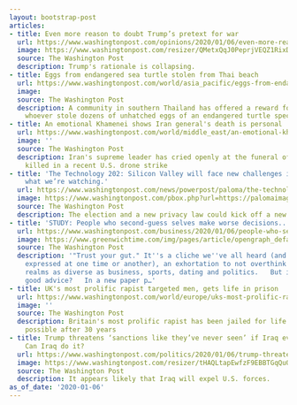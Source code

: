 ```yaml
---
layout: bootstrap-post
articles:
- title: Even more reason to doubt Trump’s pretext for war
  url: https://www.washingtonpost.com/opinions/2020/01/06/even-more-reason-doubt-trumps-pretext-war/
  image: https://www.washingtonpost.com/resizer/QMetxQqJ0PeprjVEQZ1RixDm84w=/1440x0/smart/arc-anglerfish-washpost-prod-washpost.s3.amazonaws.com/public/FTNYRTBQBYI6VFY3IO7MH74YMA.jpg
  source: The Washington Post
  description: Trump's rationale is collapsing.
- title: Eggs from endangered sea turtle stolen from Thai beach
  url: https://www.washingtonpost.com/world/asia_pacific/eggs-from-endangered-sea-turtle-stolen-from-thai-beach/2020/01/06/1d826c30-308e-11ea-971b-43bec3ff9860_story.html
  image: 
  source: The Washington Post
  description: A community in southern Thailand has offered a reward for catching
    whoever stole dozens of unhatched eggs of an endangered turtle species
- title: An emotional Khamenei shows Iran general's death is personal
  url: https://www.washingtonpost.com/world/middle_east/an-emotional-khamenei-shows-iran-generals-death-is-personal/2020/01/06/0c9d8b80-308d-11ea-971b-43bec3ff9860_story.html
  image: ''
  source: The Washington Post
  description: Iran's supreme leader has cried openly at the funeral of his top general,
    killed in a recent U.S. drone strike
- title: 'The Technology 202: Silicon Valley will face new challenges in 2020. Here’s
    what we’re watching.'
  url: https://www.washingtonpost.com/news/powerpost/paloma/the-technology-202/2020/01/06/the-technology-202-silicon-valley-will-face-new-challenges-in-2020-here-s-what-we-re-watching/5e12353f88e0fa32a51474e2/
  image: https://www.washingtonpost.com/pbox.php?url=https://palomaimages.washingtonpost.com/pr2/c46a3ea4b1e13446586dc964956eb94e-680-453-70-8-RBCV6ZBNTMI6VP76AIGIRM7REA.jpg&w=1484&op=resize&opt=1&filter=antialias&t=20170517
  source: The Washington Post
  description: The election and a new privacy law could kick off a new decade of regulation.
- title: 'STUDY: People who second-guess selves make worse decisions...'
  url: https://www.washingtonpost.com/business/2020/01/06/people-who-second-guess-themselves-make-worse-decisions-study-finds/
  image: https://www.greenwichtime.com/img/pages/article/opengraph_default.jpg
  source: The Washington Post
  description: '"Trust your gut." It''s a cliche we''ve all heard (and probably even
    expressed at one time or another), an exhortation to not overthink decisions in
    realms as diverse as business, sports, dating and politics.   But is it actually
    good advice?   In a new paper p…'
- title: UK's most prolific rapist targeted men, gets life in prison
  url: https://www.washingtonpost.com/world/europe/uks-most-prolific-rapist-targeted-men-gets-life-in-prison/2020/01/06/eab543a2-308a-11ea-971b-43bec3ff9860_story.html
  image: ''
  source: The Washington Post
  description: Britain's most prolific rapist has been jailed for life with release
    possible after 30 years
- title: Trump threatens ‘sanctions like they’ve never seen’ if Iraq evicts U.S. forces.
    Can Iraq do it?
  url: https://www.washingtonpost.com/politics/2020/01/06/trump-threatens-sanctions-like-theyve-never-seen-if-iraq-evicts-us-forces-can-iraq-do-it/
  image: https://www.washingtonpost.com/resizer/tHAQLtapEwfzF9EBBTGqQuQOdVQ=/1440x0/smart/arc-anglerfish-washpost-prod-washpost.s3.amazonaws.com/public/A5A62JRQIYI6VFY3IO7MH74YMA.jpg
  source: The Washington Post
  description: It appears likely that Iraq will expel U.S. forces.
as_of_date: '2020-01-06'
---
```


